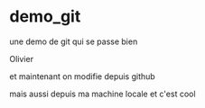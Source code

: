 # demo_git
une demo de git qui se passe bien

Olivier

et maintenant on modifie depuis github

mais aussi depuis ma machine locale et c'est cool


